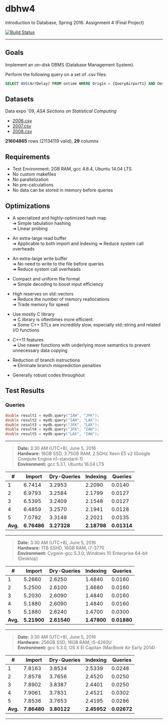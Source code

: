 # dbhw4

Introduction to Database, Spring 2016. Assignment 4 (Final Project)

[![Build Status](https://travis-ci.com/lnishan/dbhw4.svg?token=zyWYRz96q11zafMJcoGG&branch=master)](https://travis-ci.com/lnishan/dbhw4)

---


## Goals

Implement an on-disk DBMS (Database Management System).

Perform the following query on a set of .csv files:

```SQL
SELECT AVG(ArrDelay) FROM ontime WHERE Origin = {QueryAirport1} AND Dest = {QueryAirport2};
```


## Datasets

Data expo '09, *ASA Sections on Statistical Computing* 

* [2006.csv](http://stat-computing.org/dataexpo/2009/2006.csv.bz2)  
* [2007.csv](http://stat-computing.org/dataexpo/2009/2007.csv.bz2)  
* [2008.csv](http://stat-computing.org/dataexpo/2009/2008.csv.bz2)

**21604865** rows (21134119 valid), **29** columns


## Requirements

* Test Environment: 2GB RAM, gcc 4.8.4, Ubuntu 14.04 LTS
* No custom makefiles
* No parallelization
* No pre-calculations
* No data can be stored in memory before queries


## Optimizations

* A specialized and highly-optimized hash map  
➔ Simple tabulation hashing  
➔ Linear probing  

* An extra-large read buffer  
➔ Applicable to both import and indexing
➔ Reduce system call overheads

* An extra-large write buffer  
➔ No need to write to the file before queries  
➔ Reduce system call overheads

* Compact and uniform file format  
➔ Simple decoding to boost input efficiency  

* High reserves on std::vectors  
➔ Reduce the number of memory reallocations  
➔ Trade memory for speed  

* Use mostly C library  
➔ C library is oftentimes more efficient.  
➔ Some C++ STLs are incredibly slow, especially std::string and related I/O functions

* C++11 features  
➔ Use newer functions with underlying move semantics to prevent unnecessary data copying  

* Reduction of branch instructions  
➔ Eliminate branch misprediction penalties  

* Generally robust codes throughout


## Test Results

### Queries

```cpp
double result1 = mydb.query("IAH", "JFK");
double result2 = mydb.query("IAH", "LAX");
double result3 = mydb.query("JFK", "LAX");
double result4 = mydb.query("JFK", "IAH");
double result5 = mydb.query("LAX", "IAH");
```

---

> **Date:** 3:30 AM (UTC+8), June 5, 2016  
> **Hardware:** 16GB SSD, 3.75GB RAM, 2.5GHz Xeon E5 v2 (Google Compute Engine n1-standard-1)  
> **Environment:** gcc 5.3.1, Ubuntu 16.04 LTS

| # | Import | Dry-Queries | Indexing | Queries |
| --- | --- | --- | --- | --- |
| 1 | 6.7414 | 3.2953 | 2.2090 | 0.0140 |
| 2 | 6.9793 | 3.2584 | 2.1799 | 0.0127 |
| 3 | 6.5395 | 3.2409 | 2.1548 | 0.0127 |
| 4 | 6.4859 | 3.2570 | 2.1941 | 0.0128 |
| 5 | 7.0782 | 3.3148 | 2.2021 | 0.0135 |
| **Avg.** | **6.76486** | **3.27328** | **2.18798** | **0.01314** |

---

> **Date:** 3:30 AM (UTC+8), June 5, 2016  
> **Hardware:** 1TB SSHD, 16GB RAM, i7-3770  
> **Environment:** Cygwin-gcc 5.3.0, Windows 10 Enterprise 64-bit (Desktop)

| # | Import | Dry-Queries | Indexing | Queries |
| --- | --- | --- | --- | --- |
| 1 | 5.2660 | 2.6250 | 1.4840 | 0.0160 |
| 2 | 5.2500 | 2.6100 | 1.4680 | 0.0160 |
| 3 | 5.2030 | 2.6090 | 1.4840 | 0.0160 |
| 4 | 5.1880 | 2.6090 | 1.4840 | 0.0160 |
| 5 | 5.1880 | 2.6240 | 1.4700 | 0.0300 |
| **Avg.** | **5.21900** | **2.61540** | **1.47800** | **0.01880** |

---

> **Date:** 3:30 AM (UTC+8), June 5, 2016  
> **Hardware:** 256GB SSD, 16GB RAM, i5-4260U  
> **Environment:** gcc 5.3.0, OS X El Capitan (MacBook Air Early 2014)

| # | Import | Dry-Queries | Indexing | Queries |
| --- | --- | --- | --- | --- |
| 1 | 7.8163 | 3.8534 | 2.5339 | 0.0248 |
| 2 | 7.8578 | 3.7656 | 2.4520 | 0.0250 |
| 3 | 7.8902 | 3.8387 | 2.4401 | 0.0250 |
| 4 | 7.9061 | 3.7831 | 2.4521 | 0.0302 |
| 5 | 7.8536 | 3.7653 | 2.4195 | 0.0286 |
| **Avg.** | **7.86480** | **3.80122** | **2.45952** | **0.02672** |

---
